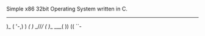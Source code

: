 Simple x86 32bit Operating System written in C.


________  ___ ________
  )_   ( '-,) )   _(
    )_  \_//_/  _(
      )___  ___(
          ))
         ((
          ``-
          
